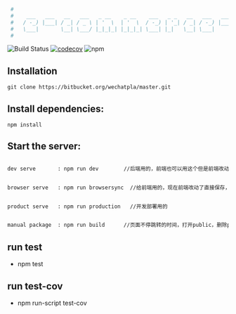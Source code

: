 ```bash
 #                                                                               _          _      __
 #    ___   ___   __   ___   _ __    _ __    ___   _ _   __   ___   ___   _ __  | |  __ _  | |_   / _|  ___   _ _   _ __
 #   / -_) |___| / _| / _ \ | '  \  | '  \  / -_) | '_| / _| / -_) |___| | '_ \ | | / _` | |  _| |  _| / _ \ | '_| | '  \
 #   \___|       \__| \___/ |_|_|_| |_|_|_| \___| |_|   \__| \___|       | .__/ |_| \__,_|  \__| |_|   \___/ |_|   |_|_|_|
 #                                                                       |_|

```

![Build Status](https://travis-ci.org/sunNode/commerce.svg?branch=master)
[![codecov](https://codecov.io/gh/sunNode/commerce/branch/master/graph/badge.svg)](https://codecov.io/gh/sunNode/commerce)
![npm](https://img.shields.io/npm/v/npm.svg)


## Installation
    git clone https://bitbucket.org/wechatpla/master.git


## Install dependencies:
    npm install

## Start the server:

```bash

dev serve       : npm run dev        //后端用的，前端也可以用这个但是前端改动会重启服务器，然后刷新浏览器

```

```bash

browser serve   : npm run browsersync  //给前端用的，现在前端改动了直接保存，页面会自动刷新

```

```bash

product serve   : npm run production   //开发部署用的

```

```bash

manual package  : npm run build      //页面不停跳转的时间，打开public，删除public——js-build&&public-css-build，跑一下这个命令

```



## run test

* npm test

## run test-cov

* npm run-script test-cov

